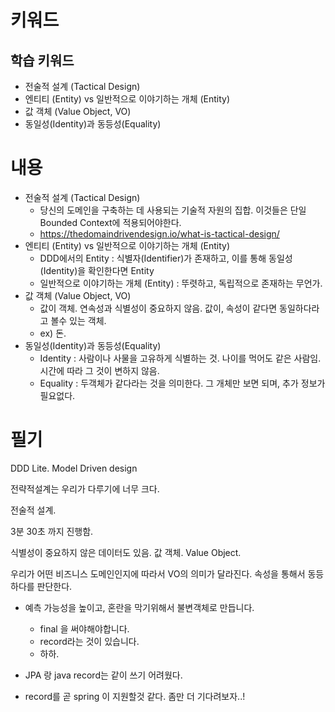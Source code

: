 # 키워드

## 학습 키워드

- 전술적 설계 (Tactical Design)
- 엔티티 (Entity) vs 일반적으로 이야기하는 개체 (Entity)
- 값 객체 (Value Object, VO)
- 동일성(Identity)과 동등성(Equality)

# 내용

- 전술적 설계 (Tactical Design)
  - 당신의 도메인을 구축하는 데 사용되는 기술적 자원의 집합. 이것들은 단일 Bounded Context에 적용되어야한다.
  - https://thedomaindrivendesign.io/what-is-tactical-design/
- 엔티티 (Entity) vs 일반적으로 이야기하는 개체 (Entity)
  - DDD에서의 Entity : 식별자(Identifier)가 존재하고, 이를 통해 동일성(Identity)을 확인한다면 Entity
  - 일반적으로 이야기하는 개체 (Entity) : 뚜렷하고, 독립적으로 존재하는 무언가.
- 값 객체 (Value Object, VO)
  - 값이 객체. 연속성과 식별성이 중요하지 않음. 값이, 속성이 같다면 동일하다라고 볼수 있는 객체.
  - ex) 돈.
- 동일성(Identity)과 동등성(Equality)
  - Identity : 사람이나 사물을 고유하게 식별하는 것. 나이를 먹어도 같은 사람임. 시간에 따라 그 것이 변하지 않음.
  - Equality : 두객체가 같다라는 것을 의미한다. 그 개체만 보면 되며, 추가 정보가 필요없다.

# 필기

DDD Lite. Model Driven design

전략적설계는 우리가 다루기에 너무 크다.

전술적 설계.

3분 30초 까지 진행함.

식별성이 중요하지 않은 데이터도 있음. 값 객체.
Value Object.

우리가 어떤 비즈니스 도메인인지에 따라서
VO의 의미가 달라진다.
속성을 통해서 동등하다를 판단한다.

- 예측 가능성을 높이고, 혼란을 막기위해서 불변객체로 만듭니다.

  - final 을 써야해야합니다.
  - record라는 것이 있습니다.
  - 하하.

- JPA 랑 java record는 같이 쓰기 어려웠다.

- record를 곧 spring 이 지원할것 같다. 좀만 더 기다려보자..!
